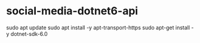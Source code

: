 # social-media-dotnet6-api
sudo apt update
sudo apt install -y apt-transport-https
sudo apt-get install -y dotnet-sdk-6.0